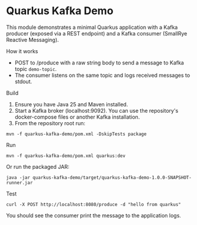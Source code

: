 # Quarkus Kafka Demo

This module demonstrates a minimal Quarkus application with a Kafka producer (exposed via a REST endpoint) and a Kafka consumer (SmallRye Reactive Messaging).

How it works
- POST to /produce with a raw string body to send a message to Kafka topic `demo-topic`.
- The consumer listens on the same topic and logs received messages to stdout.

Build
1. Ensure you have Java 25 and Maven installed.
2. Start a Kafka broker (localhost:9092). You can use the repository's docker-compose files or another Kafka installation.
3. From the repository root run:

```
mvn -f quarkus-kafka-demo/pom.xml -DskipTests package
```

Run

```
mvn -f quarkus-kafka-demo/pom.xml quarkus:dev
```

Or run the packaged JAR:

```
java -jar quarkus-kafka-demo/target/quarkus-kafka-demo-1.0.0-SNAPSHOT-runner.jar
```

Test

```
curl -X POST http://localhost:8080/produce -d "hello from quarkus"
```

You should see the consumer print the message to the application logs.
